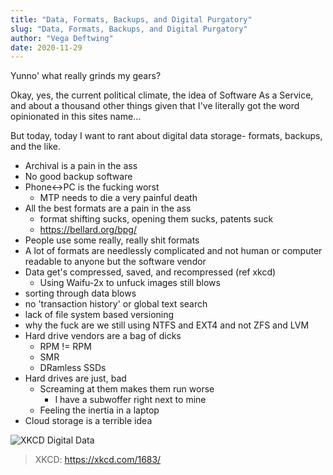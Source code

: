 ```yaml
---
title: "Data, Formats, Backups, and Digital Purgatory"
slug: "Data, Formats, Backups, and Digital Purgatory"
author: "Vega Deftwing"
date: 2020-11-29
---
```


Yunno' what really grinds my gears?

Okay, yes, the current political climate, the idea of Software As a Service, and about a thousand other things given that I've literally got the word opinionated in this sites name...

But today, today I want to rant about digital data storage- formats, backups, and the like.

* Archival is a pain in the ass
* No good backup software
* Phone<->PC is the fucking worst
  * MTP needs to die a very painful death
* All the best formats are a pain in the ass
  * format shifting sucks, opening them sucks, patents suck
  * https://bellard.org/bpg/
* People use some really, really shit formats
* A lot of formats are needlessly complicated and not human or computer readable to anyone but the software vendor
* Data get's compressed, saved, and recompressed (ref xkcd)
  * Using Waifu-2x to unfuck images still blows
* sorting through data blows
* no 'transaction history' or global text search
* lack of file system based versioning
* why the fuck are we still using NTFS and EXT4 and not ZFS and LVM
* Hard drive vendors are a bag of dicks
  * RPM != RPM
  * SMR
  * DRamless SSDs
* Hard drives are just, bad
  * Screaming at them makes them run worse
    * I have a subwoffer right next to mine
  * Feeling the inertia in a laptop
* Cloud storage is a terrible idea

![XKCD Digital Data](/xkcddigitaldata.png)

> XKCD: https://xkcd.com/1683/